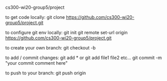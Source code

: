 cs300-wi20-group5/project

to get code locally: 
git clone https://github.com/cs300-wi20-group5/project.git

to configure git env locally:
git init
git remote set-url origin https://github.com/cs300-wi20-group5/project.git

to create your own branch:
git checkout -b <branch-name> 

to add / commit changes:
git add *         or git add file1 file2 etc...
git commit -m "your commit comment here"

to push to your branch:
git push origin <branch-name>
